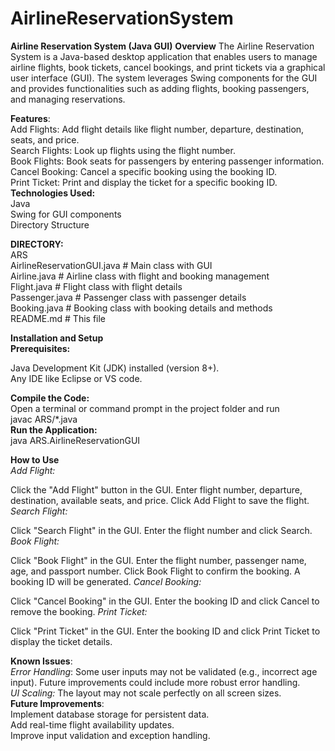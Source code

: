 # AirlineReservationSystem
**Airline Reservation System (Java GUI)**
**Overview**
The Airline Reservation System is a Java-based desktop application that enables users to manage airline flights, book tickets, cancel bookings, and print tickets via a graphical user interface (GUI). The system leverages Swing components for the GUI and provides functionalities such as adding flights, booking passengers, and managing reservations.<br />

**Features**:<br />
Add Flights: Add flight details like flight number, departure, destination, seats, and price.<br />
Search Flights: Look up flights using the flight number.<br />
Book Flights: Book seats for passengers by entering passenger information.<br />
Cancel Booking: Cancel a specific booking using the booking ID.<br />
Print Ticket: Print and display the ticket for a specific booking ID.<br />
**Technologies Used:**<br />
Java<br />
Swing for GUI components<br />
Directory Structure<br />

**DIRECTORY:**<br />
ARS<br />
AirlineReservationGUI.java   # Main class with GUI<br />
Airline.java                 # Airline class with flight and booking management<br />
Flight.java                  # Flight class with flight details<br />
Passenger.java               # Passenger class with passenger details<br />
Booking.java                 # Booking class with booking details and methods<br />
README.md                    # This file<br />


**Installation and Setup**<br />
**Prerequisites:**<br />

Java Development Kit (JDK) installed (version 8+).<br />
Any IDE like Eclipse or VS code.<br />


**Compile the Code:**<br />
Open a terminal or command prompt in the project folder and run<br />
javac ARS/*.java<br />
**Run the Application:**<br />
java ARS.AirlineReservationGUI<br />

**How to Use**<br />
_Add Flight:_

Click the "Add Flight" button in the GUI.
Enter flight number, departure, destination, available seats, and price.
Click Add Flight to save the flight.
_Search Flight:_

Click "Search Flight" in the GUI.
Enter the flight number and click Search.
_Book Flight:_

Click "Book Flight" in the GUI.
Enter the flight number, passenger name, age, and passport number.
Click Book Flight to confirm the booking. A booking ID will be generated.
_Cancel Booking:_

Click "Cancel Booking" in the GUI.
Enter the booking ID and click Cancel to remove the booking.
_Print Ticket:_

Click "Print Ticket" in the GUI.
Enter the booking ID and click Print Ticket to display the ticket details.

**Known Issues**:<br />
_Error Handling_: Some user inputs may not be validated (e.g., incorrect age input). Future improvements could include more robust error handling.<br />
_UI Scaling:_ The layout may not scale perfectly on all screen sizes.<br />
**Future Improvements**:<br />
Implement database storage for persistent data.<br />
Add real-time flight availability updates.<br />
Improve input validation and exception handling.<br />

